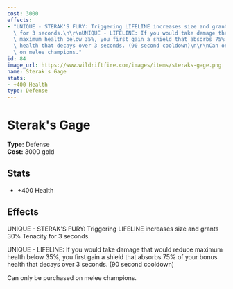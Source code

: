 ```yaml
---
cost: 3000
effects:
- "UNIQUE - STERAK'S FURY: Triggering LIFELINE increases size and grants 30% Tenacity\
  \ for 3 seconds.\n\r\nUNIQUE - LIFELINE: If you would take damage that would reduce\
  \ maximum health below 35%, you first gain a shield that absorbs 75% of your bonus\
  \ health that decays over 3 seconds. (90 second cooldown)\n\r\nCan only be purchased\
  \ on melee champions."
id: 84
image_url: https://www.wildriftfire.com/images/items/steraks-gage.png
name: Sterak's Gage
stats:
- +400 Health
type: Defense
---
```


# Sterak's Gage

**Type:** Defense  
**Cost:** 3000 gold

## Stats

- +400 Health

## Effects

UNIQUE - STERAK'S FURY: Triggering LIFELINE increases size and grants 30% Tenacity for 3 seconds.

UNIQUE - LIFELINE: If you would take damage that would reduce maximum health below 35%, you first gain a shield that absorbs 75% of your bonus health that decays over 3 seconds. (90 second cooldown)

Can only be purchased on melee champions.

